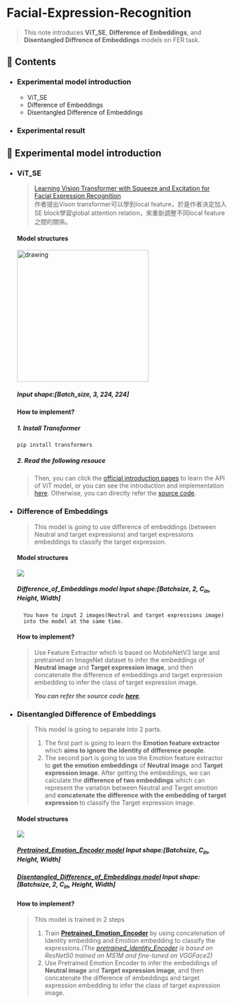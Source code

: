 # Facial-Expression-Recognition


> This note introduces  **ViT_SE**, **Difference of Embeddings**, and **Disentangled Diffrence of Embeddings** models on FER task.

## :memo: Contents

* ### Experimental model introduction

    -  ViT_SE
    -  Difference of Embeddings
    -  Disentangled Difference of Embeddings
* ### Experimental result

## :memo: Experimental model introduction
* ### ViT_SE
    > [Learning Vision Transformer with Squeeze and Excitation for Facial Expression Recognition](https://arxiv.org/abs/2107.03107v3)  
作者提出Vison transformer可以學到local feature，於是作者決定加入SE block學習global attention relation，來重新調整不同local feature之間的關係。
    #### Model structures
    <img src=https://i.imgur.com/HzOxfgd.png alt="drawing" style="width:300px;vertical-align:middle;"/><br>
    ##### **Input shape:[Batch_size, 3, 224, 224]**
    #### How to implement?
    ##### 1. Install Transformer
    ```
    pip install transformers
    ```
    ##### 2. Read the following resouce
    >Then, you can click the [official introduction pages](https://huggingface.co/transformers/model_doc/vit.html) to learn the API of ViT model, or you can see the introduction and implementation [here](https://hackmd.io/@L-6kLln4ROKxmsbgf1Wt3g/rJ8GpQlJY). Otherwise, you can directly refer the [source code](https://github.com/jerry940100/Facial-Expression-Recognition/blob/5bc742aac221648f8d9c0876dbeba30a39e49932/ViT_SE/ViT_SE.py).
    

* ### Difference of Embeddings
    >This model is going to use difference of embeddings (between Neutral and target expressions) and target expressions embeddings to classify the target expression.
    #### Model structures
    ![](https://i.imgur.com/Myg15jQ.jpg)

    ##### **Difference_of_Embeddings model Input shape:[Batchsize, 2, C<sub>in</sub>, Height, Width]**
        You have to input 2 images(Neutral and target expressions image)
        into the model at the same time.

    #### How to implement?
    >Use Feature Extractor which is based on MobileNetV3 large and pretrained on ImageNet dataset to infer the embeddings of **Neutral image** and **Target expression image**, and then concatenate the difference of embeddings and target expression embedding to infer the class of target expression image.
    >
    >***You can refer the source code [here](https://github.com/jerry940100/Facial-Expression-Recognition/blob/dbd74ea4cfee0867673306b87f6ec8e5d4563a57/DifferenceofEmbeddings/DifferenceofEmbeddings.py).***
    
*  ### Disentangled Difference of Embeddings 
    >This model is going to separate into 2 parts.  
    >1. The first part is going to learn the **Emotion feature extractor** which **aims to ignore the identity of difference people**. 
    >2. The second part is going to use the Emotion feature extractor to **get the emotion embeddings** of **Neutral image** and **Target expression image**. After getting the embeddings, we can calculate the **difference of two embeddings** which can represent the variation between Neutral and Target emotion and **concatenate the difference with the embedding of target expression** to classify the Target expression image.
    #### Model structures
    ![](https://i.imgur.com/QEH7al2.png)
    ##### **[Pretrained_Emotion_Encoder model](https://github.com/jerry940100/Facial-Expression-Recognition/blob/b1207c23c68fa3fb69e2b7f94ce6241d330b04b3/Disentangled_Difference_of_Embeddings/Pretrained_Emotion_Encoder.py) Input shape:[Batchsize, C<sub>in</sub>, Height, Width]**
    ##### **[Disentangled_Difference_of_Embeddings model](https://github.com/jerry940100/Facial-Expression-Recognition/blob/b1207c23c68fa3fb69e2b7f94ce6241d330b04b3/Disentangled_Difference_of_Embeddings/Disentangled_Difference_of_Embeddings.py) Input shape:[Batchsize, 2, C<sub>in</sub>, Height, Width]**
    
    #### How to implement?
    >This model is trained in 2 steps  
    >1. Train **[Pretrained_Emotion_Encoder](https://github.com/jerry940100/Facial-Expression-Recognition/blob/b1207c23c68fa3fb69e2b7f94ce6241d330b04b3/Disentangled_Difference_of_Embeddings/Pretrained_Emotion_Encoder.py)** by using concatenation of  Identity embedding and Emotion embedding to classify the expressions.*(The [pretrained_Identity_Encoder](https://github.com/cydonia999/VGGFace2-pytorch.git) is based on ResNet50 trained on MS1M and fine-tuned on VGGFace2)*  
    >2. Use Pretrained Emotion Encoder to infer the embeddings of **Neutral image** and **Target expression image**, and then concatenate the difference of embeddings and target expression embedding to infer the class of target expression image.

